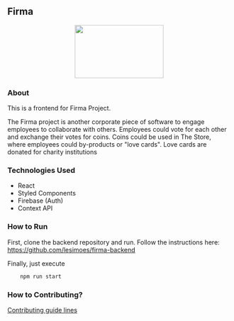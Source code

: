 ## Firma

<p align="center" >
<img src="https://raw.githubusercontent.com/lesimoes/firma-frontend/main/src/assets/logo.png" width="200" height="120"/>
</p>


### About

This is a frontend for Firma Project.

The Firma project is another corporate piece of software to engage employees to collaborate with others. Employees could vote for each other and exchange their votes for coins. Coins could be used in The Store, where employees could by-products or "love cards". Love cards are donated for charity institutions


### Technologies Used

* React
* Styled Components
* Firebase (Auth)
* Context API


### How to Run

First, clone the backend repository and run. Follow the instructions here:
https://github.com/lesimoes/firma-backend

Finally, just execute 
```bash
    npm run start
```

### How to Contributing? 

[Contributing guide lines](https://github.com/lesimoes/firma-frontend/blob/main/CONTRIBUTING.md)
